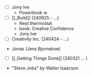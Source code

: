 
- [ ] Jony Ive
	- Powerbook w
- [ ] [[_Build]] (240925 - ...)
	- Nest thermostat
	- book: Creative Confidence
	- Jony Ive
- [ ] Creativity Inc. (240424 - ...)
- Jonas (Jens Bjorneboe)
- [ ] [[_Getting Things Done]] (240321 ... )
- "Steve Jobs" by Walter Isaacson


